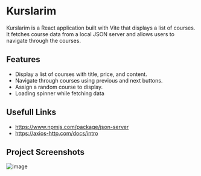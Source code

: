 # Kurslarim

Kurslarim is a React application built with Vite that displays a list of courses. It fetches course data from a local JSON server and allows users to navigate through the courses.

## Features

- Display a list of courses with title, price, and content.
- Navigate through courses using previous and next buttons.
- Assign a random course to display.
- Loading spinner while fetching data

## Usefull Links
- https://www.npmjs.com/package/json-server
- https://axios-http.com/docs/intro

## Project Screenshots
![image](https://github.com/user-attachments/assets/ee0d1ab9-1735-4cc3-a261-e97984158499)
